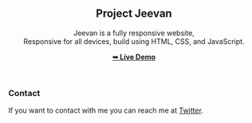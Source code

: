 <div align="center">
  
<br />

  <h2 align="center">Project Jeevan</h2>

  Jeevan is a fully responsive website, <br />Responsive for all devices, build using HTML, CSS, and JavaScript.

  <a href="https://jeevan7.netlify.app/"><strong>➥ Live Demo</strong></a>

</div>

<br />



### Contact

If you want to contact with me you can reach me at [Twitter](https://www.twitter.com/Sudhansu_24).


